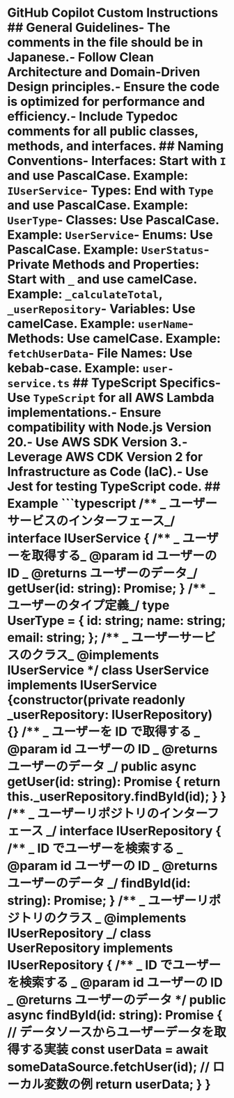 # GitHub Copilot Custom Instructions ## General Guidelines- The comments in the file should be in Japanese.- Follow Clean Architecture and Domain-Driven Design principles.- Ensure the code is optimized for performance and efficiency.- Include Typedoc comments for all public classes, methods, and interfaces. ## Naming Conventions- **Interfaces**: Start with `I` and use PascalCase. Example: `IUserService`- **Types**: End with `Type` and use PascalCase. Example: `UserType`- **Classes**: Use PascalCase. Example: `UserService`- **Enums**: Use PascalCase. Example: `UserStatus`- **Private Methods and Properties**: Start with `_` and use camelCase. Example: `_calculateTotal`, `_userRepository`- **Variables**: Use camelCase. Example: `userName`- **Methods**: Use camelCase. Example: `fetchUserData`- **File Names**: Use kebab-case. Example: `user-service.ts` ## TypeScript Specifics- Use `TypeScript` for all AWS Lambda implementations.- Ensure compatibility with Node.js Version 20.- Use AWS SDK Version 3.- Leverage AWS CDK Version 2 for Infrastructure as Code (IaC).- Use Jest for testing TypeScript code. ## Example ```typescript /** _ ユーザーサービスのインターフェース_/ interface IUserService { /** _ ユーザーを取得する_ @param id ユーザーの ID _ @returns ユーザーのデータ_/ getUser(id: string): Promise<UserType>; } /** _ ユーザーのタイプ定義_/ type UserType = { id: string; name: string; email: string; }; /** _ ユーザーサービスのクラス_ @implements IUserService \*/ class UserService implements IUserService {constructor(private readonly \_userRepository: IUserRepository) {} /** _ ユーザーを ID で取得する _ @param id ユーザーの ID _ @returns ユーザーのデータ _/ public async getUser(id: string): Promise<UserType> { return this.\_userRepository.findById(id); } } /** _ ユーザーリポジトリのインターフェース _/ interface IUserRepository { /** _ ID でユーザーを検索する _ @param id ユーザーの ID _ @returns ユーザーのデータ _/ findById(id: string): Promise<UserType>; } /** _ ユーザーリポジトリのクラス _ @implements IUserRepository _/ class UserRepository implements IUserRepository { /\*\* _ ID でユーザーを検索する _ @param id ユーザーの ID _ @returns ユーザーのデータ \*/ public async findById(id: string): Promise<UserType> { // データソースからユーザーデータを取得する実装 const userData = await someDataSource.fetchUser(id); // ローカル変数の例 return userData; } }

